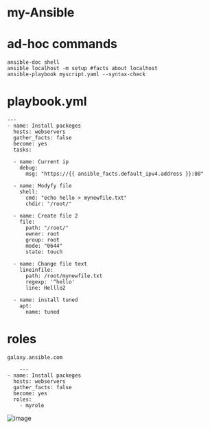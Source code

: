 # my-Ansible
# ad-hoc commands
```
ansible-doc shell
ansible localhost -m setup #facts about localhost
ansible-playbook myscript.yaml --syntax-check
```
# playbook.yml
```
---
- name: Install packeges
  hosts: webservers
  gather_facts: false
  become: yes
  tasks:

  - name: Current ip
    debug:
      msg: "https://{{ ansible_facts.default_ipv4.address }}:80"
  
  - name: Modyfy file
    shell:
      cmd: "echo hello > mynewfile.txt"
      chdir: "/root/"

  - name: Create file 2
    file:
      path: "/root/"
      owner: root
      group: root
      mode: "0644"
      state: touch

  - name: Change file text
    lineinfile:
      path: /root/mynewfile.txt
      regexp: '^hello'
      line: Helllo2

  - name: install tuned
    apt:
      name: tuned
```
# roles
    galaxy.ansible.com
```
    ---
- name: Install packeges
  hosts: webservers
  gather_facts: false
  become: yes
  roles:
    - myrole
```
![image](https://user-images.githubusercontent.com/118117183/222061281-9f5a913d-40bb-4849-95a9-fcbab163adaa.png)
